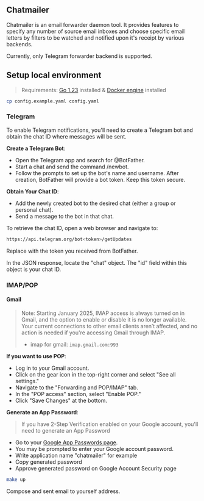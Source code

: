 ## Chatmailer

Chatmailer is an email forwarder daemon tool. It provides features to specify any number of
source email inboxes and choose specific email letters by filters to be watched and notified upon
it's receipt by various backends.

Currently, only Telegram forwarder backend is supported.


## Setup local environment

> Requirements:
> [Go 1.23](https://go.dev/doc/devel/release) installed & [Docker engine](https://docs.docker.com/engine/) installed


```bash
cp config.example.yaml config.yaml
```

### Telegram

To enable Telegram notifications, you'll need to create a Telegram bot and obtain the chat ID where messages will be sent.

**Create a Telegram Bot**:
- Open the Telegram app and search for @BotFather.
- Start a chat and send the command /newbot.
- Follow the prompts to set up the bot's name and username. After creation, BotFather will provide a bot token. Keep this token secure.

**Obtain Your Chat ID**:
- Add the newly created bot to the desired chat (either a group or personal chat).
- Send a message to the bot in that chat.

To retrieve the chat ID, open a web browser and navigate to:

```bash
https://api.telegram.org/bot<token>/getUpdates
```

Replace <token> with the token you received from BotFather.

In the JSON response, locate the "chat" object. The "id" field within this object is your chat ID.


### IMAP/POP

#### Gmail

> Note: Starting January 2025, IMAP access is always turned on in Gmail, and the option to enable or disable it is no longer available. 
> Your current connections to other email clients aren’t affected, and no action is needed if you're accessing Gmail through IMAP.
> - imap for gmail: `imap.gmail.com:993`


**If you want to use POP**:
- Log in to your Gmail account.
- Click on the gear icon in the top-right corner and select "See all settings."
- Navigate to the "Forwarding and POP/IMAP" tab.
- In the "POP access" section, select "Enable POP."
- Click "Save Changes" at the bottom.


**Generate an App Password**:
> If you have 2-Step Verification enabled on your Google account, you'll need to generate an App Password

- Go to your [Google App Passwords page](https://myaccount.google.com/apppasswords).
- You may be prompted to enter your Google account password.
- Write application name "chatmailer" for example
- Copy generated password
- Approve generated password on Google Account Security page


```bash
make up
```

Compose and sent email to yourself address.
